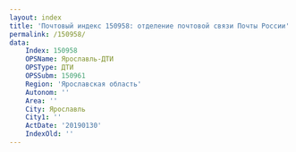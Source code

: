 ```yaml
---
layout: index
title: 'Почтовый индекс 150958: отделение почтовой связи Почты России'
permalink: /150958/
data:
    Index: 150958
    OPSName: Ярославль-ДТИ
    OPSType: ДТИ
    OPSSubm: 150961
    Region: 'Ярославская область'
    Autonom: ''
    Area: ''
    City: Ярославль
    City1: ''
    ActDate: '20190130'
    IndexOld: ''
---
```

